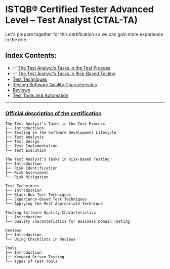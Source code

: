 # ISTQB® Certified Tester Advanced Level – Test Analyst (CTAL-TA)
Let's prepare together for this certification so we can gain more experience in the role.


## Index Contents:

 - ✅ [The Test Analyst’s Tasks in the Test Process](https://github.com/BeatrizBravo/ISTQBpreparation-advance/blob/main/ch1.md)
 - ✅ [The Test Analyst’s Tasks in Risk-Based Testing](https://github.com/BeatrizBravo/ISTQBpreparation-advance/blob/main/ch2.md)
 -  [Test Techniques](https://github.com/BeatrizBravo/...)
 -  [Testing Software Quality Characteristics](https://github.com/BeatrizBravo/...)
 -  [Reviews](https://github.com/BeatrizBravo/...)
 -  [Test Tools and Automation](https://github.com/BeatrizBravo/...)

---
### [Official description of the certification](https://www.istqb.org/certifications/certified-tester-advanced-level-test-analyst/) 



```
The Test Analyst’s Tasks in the Test Process
├── Introductivon
├── Testing in the Software Development Lifecycle
├── Test Analysis
├── Test Design
├── Test Implementation
└── Test Execution

The Test Analyst’s Tasks in Risk-Based Testing
├── Introduction
├── Risk Identification
├── Risk Assessment
└── Risk Mitigation

Test Techniques
├── Introduction
├── Black-Box Test Techniques
├── Experience-Based Test Techniques
└── Applying the Most Appropriate Technique

Testing Software Quality Characteristics
├── Introduction
└── Quality Characteristics for Business Domain Testing

Reviews
├── Introduction
└── Using Checklists in Reviews

Tools
├── Introduction
├── Keyword-Driven Testing
└── Types of Test Tools

```
